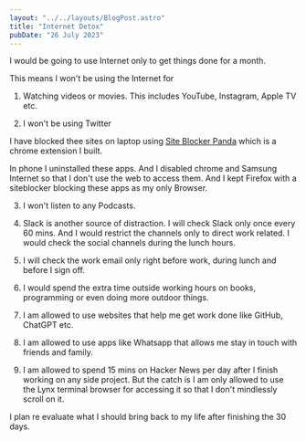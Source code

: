 ```yaml
---
layout: "../../layouts/BlogPost.astro"
title: "Internet Detox"
pubDate: "26 July 2023"
---
```

I would be going to use Internet only to get things done for a month.

This means I won't be using the Internet for

1. Watching videos or movies. This includes YouTube, Instagram, Apple TV etc.

2. I won't be using Twitter

I have blocked thee sites on laptop using [Site Blocker Panda](https://chrome.google.com/webstore/detail/site-blocker-panda/hnekbenciimgdilimapcjnaonmfnjfdb) which is a chrome extension I built.

In phone I uninstalled these apps. And I disabled chrome and Samsung Internet so that I don't use the web to access them. And I kept Firefox with a siteblocker blocking these apps as my only Browser.

3. I won't listen to any Podcasts.

4. Slack is another source of distraction. I will check Slack only once every 60 mins. And I would restrict the channels only to direct work related. I would check the social channels during the lunch hours.

5. I will check the work email only right before work, during lunch and before I sign off. 

6. I would spend the extra time outside working hours on books,  programming or even doing more outdoor things.

7. I am allowed to use websites that help me get work done like GitHub, ChatGPT etc.

8. I am allowed to use apps like Whatsapp that allows me stay in touch with friends and family.

9. I am allowed to spend 15 mins on Hacker News per day after I finish working on any side project. But the catch is I am only allowed to use the Lynx terminal browser for accessing it so that I don't mindlessly scroll on it.

I plan re evaluate what I should bring back to my life after finishing the 30 days.
